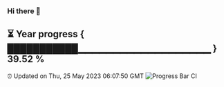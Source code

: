 ### Hi there 👋
⏳ Year progress { ███████████▁▁▁▁▁▁▁▁▁▁▁▁▁▁▁▁▁▁▁ } 39.52 %
---
⏰ Updated on Thu, 25 May 2023 06:07:50 GMT
![Progress Bar CI](https://github.com/Moyi321/Moyi321/workflows/Progress%20Bar%20CI/badge.svg)
